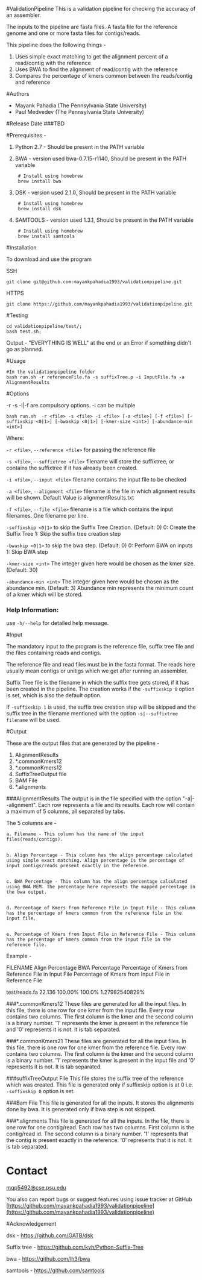 #ValidationPipeline
This is a validation pipeline for checking the accuracy of an assembler. 

The inputs to the pipeline are fasta files. A fasta file for the reference genome and one or more fasta files for contigs/reads.

This pipeline does the following things - 

1. Uses simple exact matching to get the alignment percent of a read/contig with the reference
2. Uses BWA to find the alignment of read/contig with the reference
3. Compares the percentage of kmers common between the reads/contig and reference

#Authors
- Mayank Pahadia (The Pennsylvania State University)
- Paul Medvedev (The Pennsylvania State University)

#Release Date
###TBD

#Prerequisites -

1. Python 2.7 - Should be present in the PATH variable


2. BWA - version used bwa-0.7.15-r1140, Should be present in the PATH variable

		# Install using homebrew
		brew install bwa

3. DSK - version used 2.1.0, Should be present in the PATH variable

		# Install using homebrew
		brew install dsk

4. SAMTOOLS - version used 1.3.1, Should be present in the PATH variable

		# Install using homebrew
		brew install samtools

#Installation

To download and use the program

SSH 
	
	git clone git@github.com:mayankpahadia1993/validationpipeline.git


HTTPS
	
	git clone https://github.com/mayankpahadia1993/validationpipeline.git

#Testing
			
	cd validationpipeline/test/;
	bash test.sh;

Output - "EVERYTHING IS WELL" at the end or an Error if something didn't go as planned.


#Usage


	#In the validationpipeline folder
	bash run.sh -r referenceFile.fa -s suffixTree.p -i InputFile.fa -a AlignmentResults

#Options

-r -s -i|-f are compulsory options. -i can be multiple


`bash run.sh  -r <file> -s <file> -i <file> [-a <file>] [-f <file>] [-suffixskip <0|1>] [-bwaskip <0|1>] [-kmer-size <int>] [-abundance-min <int>]`


Where: 

`-r <file>`, `--reference <file>` for passing the reference file


`-s <file>`, `--suffixtree <file>` filename will store the suffixtree, or contains the suffixtree if it has already been created.


`-i <file>`, `--input <file>` filename contains the input file to be checked


`-a <file>`, `--alignment <file>` filename is the file in which alignment results will be shown. Default Value is alignmentResults.txt


`-f <file>`, `--file <file>` filename is a file which contains the input filenames. One filename per line.


`-suffixskip <0|1>` to skip the Suffix Tree Creation. (Default: 0)
	0: Create the Suffix Tree
	1: Skip the suffix tree creation step


`-bwaskip <0|1>` to skip the bwa step. (Default: 0)
	0: Perform BWA on inputs
	1: Skip BWA step


`-kmer-size <int>` The integer given here would be chosen as the kmer size. (Default: 30) 


`-abundance-min <int>` The integer given here would be chosen as the abundance min. (Default: 3) 
	Abundance min represents the minimum count of a kmer which will be stored. 

### Help Information:

use `-h/--help` for detailed help message.

#Input

The mandatory input to the program is the reference file, suffix tree file and the files containing reads and contigs.

The reference file and read files must be in the fasta format. The reads here usually mean contigs or unitigs which we get after running an assembler.

Suffix Tree file is the filename in which the suffix tree gets stored, if it has been created in the pipeline. The creation works if the `-suffixskip 0` option is set, which is also the default option. 

If `-suffixskip 1` is used, the suffix tree creation step will be skipped and the suffix tree in the filename mentioned with the option `-s|--suffixtree filename` will be used. 

#Output

These are the output files that are generated by the pipeline - 

1. AlignmentResults
2. *.commonKmers12
3. *.commonKmers12
4. SuffixTreeOutput file
5. BAM File
6. *.alignments


###AlignmentResults 
The output is in the file specified with the option "-a|--alignment". Each row represents a file and its results. Each row will contain a maximum of 5 columns, all separated by tabs.

The 5 columns are - 

	a. Filename - This column has the name of the input files(reads/contigs).


	b. Align Percentage - This column has the align percentage calculated using simple exact matching. Align percentage is the percentage of input contigs/reads present exactly in the reference.


	c. BWA Percentage - This column has the align percentage calculated using BWA MEM. The percentage here represents the mapped percentage in the bwa output.


	d. Percentage of Kmers from Reference File in Input File - This column has the percentage of kmers common from the reference file in the input file.


	e. Percentage of Kmers from Input File in Reference File - This column has the percentage of kmers common from the input file in the reference file.


Example - 


FILENAME	Align Percentage	BWA Percentage	Percentage of Kmers from Reference File in Input File	Percentage of Kmers from Input File in Reference File

test/reads.fa	22.136	100.00%	100.0%	1.27982540829%

###*.commonKmers12 
These files are generated for all the input files. In this file, there is one row for one kmer from the input file. Every row contains two columns. The first column is the kmer and the second column is a binary number. '1' represents the kmer is present in the reference file and '0' represents it is not. It is tab separated. 


###*.commonKmers21
These files are generated for all the input files. In this file, there is one row for one kmer from the reference file. Every row contains two columns. The first column is the kmer and the second column is a binary number. '1' represents the kmer is present in the input file and '0' represents it is not. It is tab separated.

###suffixTreeOutput File
This file stores the suffix tree of the reference which was created. This file is generated only if suffixskip option is at 0 i.e. `-suffixskip 0` option is set.

###Bam File
This file is generated for all the inputs. It stores the alignments done by bwa. It is generated only if bwa step is not skipped.

###*.alignments
This file is generated for all the inputs. In the file, there is one row for one contig/read. Each row has two columns. First column is the contig/read id. The second column is a binary number. '1' represents that the contig is present exactly in the reference. '0' represents that it is not. It is tab separated.


# Contact

mqp5492@cse.psu.edu

You also can report bugs or suggest features using issue tracker at GitHub [https://github.com/mayankpahadia1993/validationpipeline](https://github.com/mayankpahadia1993/validationpipeline)

#Acknowledgement

dsk - https://github.com/GATB/dsk

Suffix tree - https://github.com/kvh/Python-Suffix-Tree

bwa - https://github.com/lh3/bwa

samtools - https://github.com/samtools
